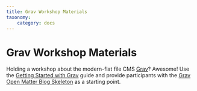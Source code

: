 ```yaml
---
title: Grav Workshop Materials
taxonomy:
    category: docs
---
```


#  Grav Workshop Materials

Holding a workshop about the modern-flat file CMS [Grav](http://getgrav.org/)? Awesome! Use the [Getting Started with Grav](/grav-workshop-materials/getting-started-with-grav) guide and provide participants with the [Grav Open Matter Blog Skeleton](/grav-workshop-materials/grav-workshop-demo-skeleton) as a starting point.
